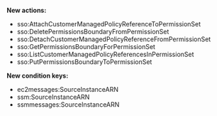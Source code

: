 **New actions:**

- sso:AttachCustomerManagedPolicyReferenceToPermissionSet
- sso:DeletePermissionsBoundaryFromPermissionSet
- sso:DetachCustomerManagedPolicyReferenceFromPermissionSet
- sso:GetPermissionsBoundaryForPermissionSet
- sso:ListCustomerManagedPolicyReferencesInPermissionSet
- sso:PutPermissionsBoundaryToPermissionSet

**New condition keys:**

- ec2messages:SourceInstanceARN
- ssm:SourceInstanceARN
- ssmmessages:SourceInstanceARN

